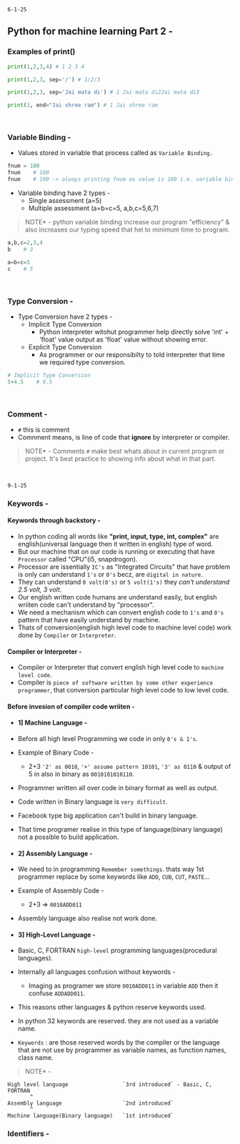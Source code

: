 `6-1-25`


## Python for machine learning Part 2 -


### Examples of print()

```python
print(1,2,3,4) # 1 2 3 4

print(1,2,3, sep='/') # 1/2/3

print(1,2,3, sep='Jai mata di') # 1 Jai mata di2Jai mata di3

print(1, end="Jai shree ram") # 1 Jai shree ram
```

<br>

### Variable Binding -

- Values stored in variable that process called as `Variable Binding.`

```python
fnum = 100
fnum    # 100
fnum    # 100 -> always printing fnum as value is 100 i.e. variable binding example
```

- Variable binding have 2 types -
  - Single assessment (a=5)
  - Multiple assessment (a=b=c=5, a,b,c=5,6,7)

> NOTE* - python variable binding increase our program "efficiency" & also increases our typing speed that hel to minimum time to program.
 
```python
a,b,c=2,3,4
b    # 3

a=b=c=5
c    # 5 
```

<br>

### Type Conversion -

- Type Conversion have 2 types -
  - Implicit Type Conversion
    - Python interpreter witohut programmer help directly solve 'int' + 'float' value output as 'float' value without showing error.
  - Explicit Type Conversion
    - As programmer or our responsibilty to told interpreter that time we required type conversion. 

```python
# Implicit Type Conversion
5+4.5    # 9.5
```

<br>

### Comment - 

- `#` this is comment
- Comnment means, is line of code that <b>ignore</b> by interpreter or compiler.

> NOTE* - Comments `#` make best whats about in current program or project. It's best practice to showing info about what in that part.


<br>

`9-1-25`

### Keywords -

#### Keywords through backstory -
  - In python coding all words like <b>"print, input, type, int, complex"</b> are english(universal language then it written in english) type of word.
  - But our machine that on our code is running or executing that have `Processor` called "CPU"(i5, snapdrogon).
  - Processor are issentially `IC's` as "Integrated Circuits" that have problem is only can understand `1's` or `0's` becz, are `digital in nature`.
  - They can understand `0 volt(0's)` or `5 volt(1's)` they <i>can't understand 2.5 volt, 3 volt</i>.
  - Our english written code humans are understand easily, but english wriiten code can't understand by "processor".
  - We need a mechanism which can convert english code to `1's` and `0's` pattern that have easily understand by machine.
  - Thats of conversion(english high level code to machine level code) work done by `Compiler` or `Interpreter`.

#### Compiler or Interpreter -
- Compiler or Interpreter that convert english high level code to `machine level code`.
- Compiler is `piece of software written by some other experience programmer`, that conversion particular high level code to low level code.

#### Before invesion of compiler code wriiten -
  - #### 1] Machine Language -
  - Before all high level Programming we code in only `0's & 1's`.
  - Example of Binary Code -
    - 2+3 `'2' as 0010`, `'+' assume pattern 10101`, `'3' as 0110` & output of 5 in also in binary as `0010101010110`.
  - Programmer written all over code in binary format as well as output.
  - Code written in Binary language is `very difficult`.
  - Facebook type big application can't build in binary language.
  - That time programer realise in this type of language(binary language) not a possible to build application.

  - #### 2] Assembly Language -
  - We need to in programming `Remember somethings`. thats way 1st programmer replace by some keywords like `ADD`, `CUB`, `CUT`, `PASTE`...
  - Example of Assembly Code -
    - 2+3 => `0010ADD011`
  - Assembly language also realise not work done.

  - #### 3] High-Level Language -
  - Basic, C, FORTRAN `high-level` programming languages(procedural languages).
  - Internally all languages confusion without keywords -
    - Imaging as programer we store `0010ADD011` in variable `ADD` then it confuse `ADDADD011`.
  - This reasons other languages & python reserve keywords used.
  
- In python 32 keywords are reserved. they are not used as a variable name.
- `Keywords` : are those reserved words by the compiler or the language that are not use by programmer as variable names, as function names, class name.


> NOTE* -
>
  ```
 High level language                 `3rd introduced` - Basic, C, FORTRAN
         ^
 Assembly language                   `2nd introduced`
         ^
Machine language(Binary language)   `1st introduced` 
```

### Identifiers -




